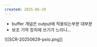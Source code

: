 ```yaml
---
created: 2025-06-29
---
```

- buffer 개념은 output에 적용되는부분 대부분
- 보조 기억 장치에 쓰기가 느리니...

![[SCR-20250629-pxio.png]]